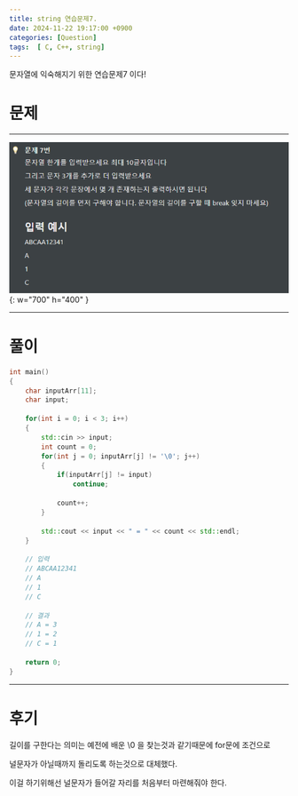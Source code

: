 ```yaml
---
title: string 연습문제7.
date: 2024-11-22 19:17:00 +0900
categories: [Question]  
tags:  [ C, C++, string]
---
```


문자열에 익숙해지기 위한 연습문제7 이다!

# 문제   
---------------------------------------

![Desktop View](/assets/img/string7.png){: w="700" h="400" }

---------------------------------------

# 풀이

```c++
int main()
{
    char inputArr[11];
    char input;

    for(int i = 0; i < 3; i++)
    {
        std::cin >> input;
        int count = 0;
        for(int j = 0; inputArr[j] != '\0'; j++)
        {
            if(inputArr[j] != input)
                continue;

            count++;
        }

        std::cout << input << " = " << count << std::endl;
    }

    // 입력 
    // ABCAA12341
    // A
    // 1
    // C

    // 결과
    // A = 3
    // 1 = 2
    // C = 1
    
    return 0;
}

```
---------------------------------------

# 후기

길이를 구한다는 의미는 예전에 배운 \0 을 찾는것과 같기때문에 for문에 조건으로 

널문자가 아닐때까지 돌리도록 하는것으로 대체했다.

이걸 하기위해선 널문자가 들어갈 자리를 처음부터 마련해줘야 한다.

